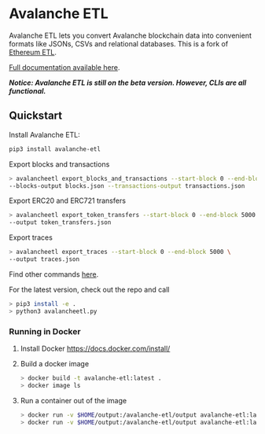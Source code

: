 # Avalanche ETL

Avalanche ETL lets you convert Avalanche blockchain data into convenient formats like JSONs, CSVs and relational databases.
This is a fork of [Ethereum ETL](https://github.com/blockchain-etl/ethereum-etl).

[Full documentation available here](http://avalanche-etl.readthedocs.io/).

***Notice: Avalanche ETL is still on the beta version. However, CLIs are all functional.***

## Quickstart
Install Avalanche ETL:

```bash
pip3 install avalanche-etl
```

Export blocks and transactions

```bash
> avalancheetl export_blocks_and_transactions --start-block 0 --end-block 5000 \
--blocks-output blocks.json --transactions-output transactions.json
```

Export ERC20 and ERC721 transfers

```bash
> avalancheetl export_token_transfers --start-block 0 --end-block 5000 \
--output token_transfers.json
```

Export traces

```bash
> avalancheetl export_traces --start-block 0 --end-block 5000 \
--output traces.json
```

Find other commands [here](avalancheetl/cli/__init__.py).

For the latest version, check out the repo and call 
```bash
> pip3 install -e . 
> python3 avalancheetl.py
```

### Running in Docker

1. Install Docker https://docs.docker.com/install/

2. Build a docker image
    ```bash
    > docker build -t avalanche-etl:latest .
    > docker image ls
    ```

3. Run a container out of the image
    ```bash
    > docker run -v $HOME/output:/avalanche-etl/output avalanche-etl:latest export_all -s 0 -e 5499999 -b 100000
    > docker run -v $HOME/output:/avalanche-etl/output avalanche-etl:latest export_all -s 2018-01-01 -e 2018-01-01
    ```
